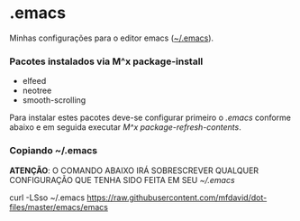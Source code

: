# .emacs
Minhas configurações para o editor emacs ([~/.emacs](emacs)).

### Pacotes instalados via M^x package-install
- elfeed
- neotree
- smooth-scrolling

Para instalar estes pacotes deve-se configurar primeiro o *.emacs* conforme abaixo e em seguida executar *M^x package-refresh-contents*.

### Copiando ~/.emacs

**ATENÇÃO**: O COMANDO ABAIXO IRÁ SOBRESCREVER QUALQUER CONFIGURAÇÃO QUE TENHA SIDO FEITA EM SEU *~/.emacs*

curl -LSso ~/.emacs https://raw.githubusercontent.com/mfdavid/dot-files/master/emacs/emacs
